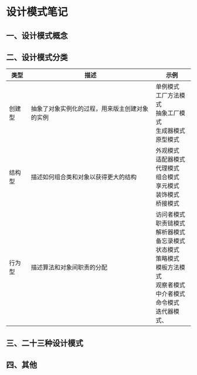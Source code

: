 # 设计模式笔记

## 一、设计模式概念

## 二、设计模式分类

| 类型   | 描述                                           | 示例                                                         |
| ------ | ---------------------------------------------- | ------------------------------------------------------------ |
| 创建型 | 抽象了对象实例化的过程，用来版主创建对象的实例 | 单例模式<br>工厂方法模式<br/>抽象工厂模式<br/>生成器模式<br/>原型模式 |
| 结构型 | 描述如何组合类和对象以获得更大的结构           | 外观模式<br/>适配器模式<br/>代理模式<br/>组合模式<br/>享元模式<br/>装饰模式<br/>桥接模式 |
| 行为型 | 描述算法和对象间职责的分配                     | 访问者模式<br/>职责链模式<br/>解析器模式<br/>备忘录模式<br/>状态模式<br/>策略模式<br/>模板方法模式<br/>观察者模式<br/>中介者模式<br/>命令模式<br/>迭代器模式、 |



## 三、二十三种设计模式

## 四、其他